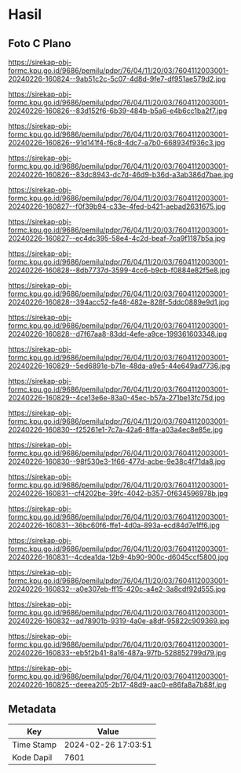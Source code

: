 # Hasil

## Foto C Plano

https://sirekap-obj-formc.kpu.go.id/9686/pemilu/pdpr/76/04/11/20/03/7604112003001-20240226-160824--9ab51c2c-5c07-4d8d-9fe7-df951ae579d2.jpg

https://sirekap-obj-formc.kpu.go.id/9686/pemilu/pdpr/76/04/11/20/03/7604112003001-20240226-160826--83d152f6-6b39-484b-b5a6-e4b6cc1ba2f7.jpg

https://sirekap-obj-formc.kpu.go.id/9686/pemilu/pdpr/76/04/11/20/03/7604112003001-20240226-160826--91d141f4-f6c8-4dc7-a7b0-668934f936c3.jpg

https://sirekap-obj-formc.kpu.go.id/9686/pemilu/pdpr/76/04/11/20/03/7604112003001-20240226-160826--83dc8943-dc7d-46d9-b36d-a3ab386d7bae.jpg

https://sirekap-obj-formc.kpu.go.id/9686/pemilu/pdpr/76/04/11/20/03/7604112003001-20240226-160827--f0f39b94-c33e-4fed-b421-aebad2631675.jpg

https://sirekap-obj-formc.kpu.go.id/9686/pemilu/pdpr/76/04/11/20/03/7604112003001-20240226-160827--ec4dc395-58e4-4c2d-beaf-7ca9f1187b5a.jpg

https://sirekap-obj-formc.kpu.go.id/9686/pemilu/pdpr/76/04/11/20/03/7604112003001-20240226-160828--8db7737d-3599-4cc6-b9cb-f0884e82f5e8.jpg

https://sirekap-obj-formc.kpu.go.id/9686/pemilu/pdpr/76/04/11/20/03/7604112003001-20240226-160828--394acc52-fe48-482e-828f-5ddc0889e9d1.jpg

https://sirekap-obj-formc.kpu.go.id/9686/pemilu/pdpr/76/04/11/20/03/7604112003001-20240226-160828--d7f67aa8-83dd-4efe-a9ce-199361603348.jpg

https://sirekap-obj-formc.kpu.go.id/9686/pemilu/pdpr/76/04/11/20/03/7604112003001-20240226-160829--5ed6891e-b71e-48da-a9e5-44e649ad7736.jpg

https://sirekap-obj-formc.kpu.go.id/9686/pemilu/pdpr/76/04/11/20/03/7604112003001-20240226-160829--4ce13e6e-83a0-45ec-b57a-271be13fc75d.jpg

https://sirekap-obj-formc.kpu.go.id/9686/pemilu/pdpr/76/04/11/20/03/7604112003001-20240226-160830--f25261e1-7c7a-42a6-8ffa-a03a4ec8e85e.jpg

https://sirekap-obj-formc.kpu.go.id/9686/pemilu/pdpr/76/04/11/20/03/7604112003001-20240226-160830--98f530e3-1f66-477d-acbe-9e38c4f71da8.jpg

https://sirekap-obj-formc.kpu.go.id/9686/pemilu/pdpr/76/04/11/20/03/7604112003001-20240226-160831--cf4202be-39fc-4042-b357-0f634596978b.jpg

https://sirekap-obj-formc.kpu.go.id/9686/pemilu/pdpr/76/04/11/20/03/7604112003001-20240226-160831--36bc60f6-ffe1-4d0a-893a-ecd84d7e1ff6.jpg

https://sirekap-obj-formc.kpu.go.id/9686/pemilu/pdpr/76/04/11/20/03/7604112003001-20240226-160831--4cdea1da-12b9-4b90-900c-d6045ccf5800.jpg

https://sirekap-obj-formc.kpu.go.id/9686/pemilu/pdpr/76/04/11/20/03/7604112003001-20240226-160832--a0e307eb-ff15-420c-a4e2-3a8cdf92d555.jpg

https://sirekap-obj-formc.kpu.go.id/9686/pemilu/pdpr/76/04/11/20/03/7604112003001-20240226-160832--ad78901b-9319-4a0e-a8df-95822c909369.jpg

https://sirekap-obj-formc.kpu.go.id/9686/pemilu/pdpr/76/04/11/20/03/7604112003001-20240226-160833--eb5f2b41-8a16-487a-97fb-528852799d79.jpg

https://sirekap-obj-formc.kpu.go.id/9686/pemilu/pdpr/76/04/11/20/03/7604112003001-20240226-160825--deeea205-2b17-48d9-aac0-e86fa8a7b88f.jpg


## Metadata

| Key        | Value               |
| ---------- | ------------------- |
| Time Stamp | 2024-02-26 17:03:51 |
| Kode Dapil | 7601                |



